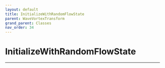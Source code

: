 ```yaml
---
layout: default
title: InitializeWithRandomFlowState
parent: WaveVortexTransform
grand_parent: Classes
nav_order: 34
---
```


#  InitializeWithRandomFlowState




---

